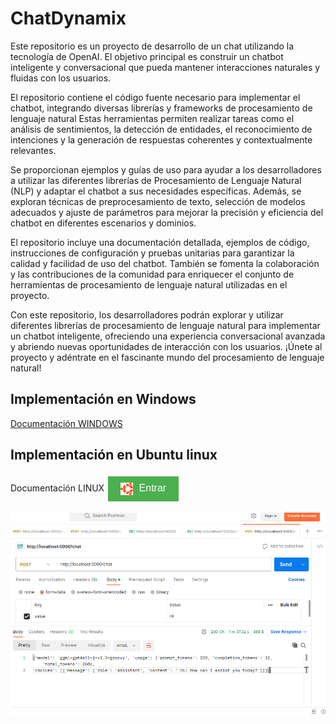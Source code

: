 # ChatDynamix
Este repositorio es un proyecto de desarrollo de un chat utilizando la tecnología de OpenAI. El objetivo principal es construir un chatbot inteligente y conversacional que pueda mantener interacciones naturales y fluidas con los usuarios.

El repositorio contiene el código fuente necesario para implementar el chatbot, integrando diversas librerías y frameworks de procesamiento de lenguaje natural Estas herramientas permiten realizar tareas como el análisis de sentimientos, la detección de entidades, el reconocimiento de intenciones y la generación de respuestas coherentes y contextualmente relevantes.

Se proporcionan ejemplos y guías de uso para ayudar a los desarrolladores a utilizar las diferentes librerías de Procesamiento de Lenguaje Natural (NLP) y adaptar el chatbot a sus necesidades específicas. Además, se exploran técnicas de preprocesamiento de texto, selección de modelos adecuados y ajuste de parámetros para mejorar la precisión y eficiencia del chatbot en diferentes escenarios y dominios.

El repositorio incluye una documentación detallada, ejemplos de código, instrucciones de configuración y pruebas unitarias para garantizar la calidad y facilidad de uso del chatbot. También se fomenta la colaboración y las contribuciones de la comunidad para enriquecer el conjunto de herramientas de procesamiento de lenguaje natural utilizadas en el proyecto.

Con este repositorio, los desarrolladores podrán explorar y utilizar diferentes librerías de procesamiento de lenguaje natural para implementar un chatbot inteligente, ofreciendo una experiencia conversacional avanzada y abriendo nuevas oportunidades de interacción con los usuarios. ¡Únete al proyecto y adéntrate en el fascinante mundo del procesamiento de lenguaje natural!


## Implementación en Windows
[Documentación WINDOWS](https://github.com/RETBOT/ChatDynamix/tree/main/Windows)

## Implementación en Ubuntu linux
Documentación LINUX
<a href="https://github.com/RETBOT/ChatDynamix/tree/main/Linux" target="_blank">
  <button style="background-color: #4CAF50; color: white; border: none; padding: 10px 20px; text-align: center; text-decoration: none; display: inline-block; font-size: 16px; margin: 4px 2px; cursor: pointer;">
    <img src="https://github.com/RETBOT/ChatDynamix/blob/main/Linux/imgs/ubuntu.png" alt="Ubuntu" style="width: 20px; height: 20px; vertical-align: middle; margin-right: 5px;"> Entrar
  </button>
</a>

<a href="https://github.com/RETBOT/ChatDynamix/tree/main/Linux"> <img src="https://github.com/RETBOT/ChatDynamix/blob/main/Linux/imgs/53.png"> </a>


